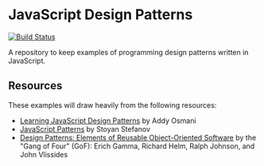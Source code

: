 JavaScript Design Patterns
==========================

[![Build Status](https://travis-ci.org/andrewrota/javascript-design-patterns.png?branch=master)](https://travis-ci.org/andrewrota/javascript-design-patterns)

A repository to keep examples of programming design patterns written in JavaScript.

## Resources

These examples will draw heavily from the following resources:

* [Learning JavaScript Design Patterns](http://addyosmani.com/resources/essentialjsdesignpatterns/book/) by Addy Osmani
* [JavaScript Patterns](http://shop.oreilly.com/product/9780596806767.do) by Stoyan Stefanov
* [Design Patterns: Elements of Reusable Object-Oriented Software](http://www.amazon.com/Design-Patterns-Elements-Reusable-Object-Oriented/dp/0201633612) by the "Gang of Four" (GoF): Erich Gamma, Richard Helm, Ralph Johnson, and John Vlissides
